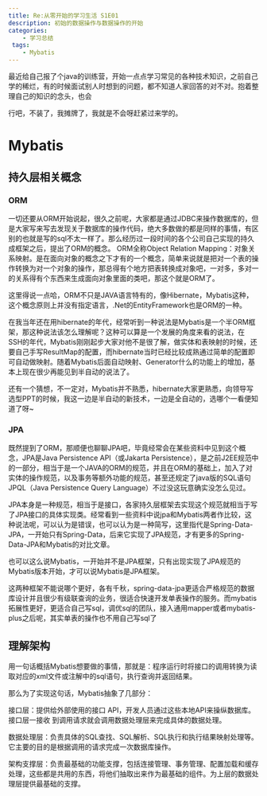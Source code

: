```yaml
---
title: Re:从零开始的学习生活 S1E01
description: 初始的数据操作与数据操作的开始
categories:
    - 学习总结
 tags: 
    - Mybatis
--- 
```

最近给自己报了个java的训练营，开始一点点学习常见的各种技术知识，之前自己学的稀烂，有的时候面试别人时想到的问题，都不知道人家回答的对不对。抱着整理自己的知识的念头，也会

行吧，不装了，我摊牌了，我就是不会呀赶紧过来学的。
# Mybatis
## 持久层相关概念
### ORM
一切还要从ORM开始说起，很久之前呢，大家都是通过JDBC来操作数据库的，但是大家写来写去发现关于数据库的操作代码，绝大多数做的都是同样的事情，有区别的也就是写的sql不太一样了。那么经历过一段时间的各个公司自己实现的持久成框架之后，提出了ORM的概念。
ORM全称Object Relation Mapping：对象关系映射。是在面向对象的概念之下才有的一个概念，简单来说就是把对一个表的操作转换为对一个对象的操作，那总得有个地方把表转换成对象吧，一对多，多对一的关系得有个东西来生成面向对象里面的类吧，那这个就是ORM了。

这里得说一点哈，ORM不只是JAVA语言特有的，像Hibernate，Mybatis这种，这个概念原则上并没有指定语言，.Net的EntityFramework也是ORM的一种。

在我当年还在用hibernate的年代，经常听到一种说法是Mybatis是一个半ORM框架，那这种说法该怎么理解呢？这种可以算是一个发展的角度来看的说法，在SSH的年代，Mybatis刚刚起步大家对他不是很了解，做实体和表映射的时候，还要自己手写ResultMap的配置，而hibernate当时已经比较成熟通过简单的配置即可自动做映射。随着Mybatis后面自动映射、Generator什么的功能上的增加，基本上现在很少再能见到半自动的说法了。

还有一个猜想，不一定对，Mybatis并不熟悉，hibernate大家更熟悉，向领导写选型PPT的时候，我这一边是半自动的新技术，一边是全自动的，选哪个一看便知道了呀~

### JPA
既然提到了ORM，那顺便也聊聊JPA吧，毕竟经常会在某些资料中见到这个概念，JPA是Java Persistence API（或Jakarta Persistence），是之前J2EE规范中的一部分，相当于是一个JAVA的ORM的规范，并且在ORM的基础上，加入了对实体的操作规范，以及事务等额外功能的规范，甚至还规定了java版的SQL语句JPQL（Java Persistence Query Language）不过没这玩意确实没怎么见过。

JPA本身是一种规范，相当于是接口，各家持久层框架去实现这个规范就相当于写了JPA接口的具体实现类。经常看到一些资料中说jpa和Mybatis两者作比较，这种说法呢，可以认为是错误，也可以认为是一种简写，这里指代是Spring-Data-JPA，一开始只有Spring-Data，后来它实现了JPA规范，才有更多的Spring-Data-JPA和Mybatis的对比文章。

也可以这么说Mybatis，一开始并不是JPA框架，只有出现实现了JPA规范的Mybatis版本开始，才可以说Mybatis是JPA框架。

这两种框架不能说哪个更好，各有千秋，spring-data-jpa更适合严格规范的数据库设计并且很少有级联查询的业务，很适合快速开发单表操作的服务。而mybatis拓展性更好，更适合自己写sql，调优sql的团队，接入通用mapper或者mybatis-plus之后呢，其实单表的操作也不用自己写sql了

## 理解架构
用一句话概括Mybatis想要做的事情，那就是：程序运行时将接口的调用转换为读取对应的xml文件或注解中的sql语句，执行查询并返回结果。

那么为了实现这句话，Mybatis抽象了几部分：

接口层：提供给外部使⽤的接⼝ API，开发⼈员通过这些本地API来操纵数据库。接⼝层⼀接收
到调⽤请求就会调⽤数据处理层来完成具体的数据处理。

数据处理层：负责具体的SQL查找、SQL解析、SQL执⾏和执⾏结果映射处理等。它主要的⽬的是根据调⽤的请求完成⼀次数据库操作。

架构支撑层：负责最基础的功能⽀撑，包括连接管理、事务管理、配置加载和缓存处理，这些都是共⽤的东⻄，将他们抽取出来作为最基础的组件。为上层的数据处理层提供最基础的⽀撑。

